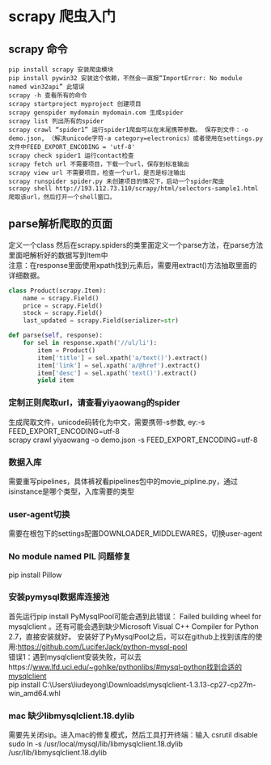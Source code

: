 # scrapy 爬虫入门
## scrapy 命令
    pip install scrapy 安装爬虫模块
    pip install pywin32 安装这个依赖，不然会一直报“ImportError: No module named win32api” 此错误
    scrapy -h 查看所有的命令
    scrapy startproject myproject 创建项目
    scrapy genspider mydomain mydomain.com 生成spider
    scrapy list 列出所有的spider
    scrapy crawl “spider1” 运行spider1爬虫可以在末尾携带参数。 保存到文件：-o demo.json, （解决unicode字符-a category=electronics）或者使用在settings.py文件中FEED_EXPORT_ENCODING = 'utf-8'
    scrapy check spider1 运行contact检查
    scrapy fetch url 不需要项目，下载一个url，保存到标准输出
    scrapy view url 不需要项目，检查一个url，是否是标注输出
    scrapy runspider spider.py 未创建项目的情况下，启动一个spider爬虫
    scrapy shell http://193.112.73.110/scrapy/html/selectors-sample1.html 爬取该url，然后打开一个shell窗口。
    
## parse解析爬取的页面
定义一个class 然后在scrapy.spiders的类里面定义一个parse方法，在parse方法里面吧解析好的数据写到Item中
<br />
注意：在response里面使用xpath找到元素后，需要用extract()方法抽取里面的详细数据。
```python
class Product(scrapy.Item):
    name = scrapy.Field()
    price = scrapy.Field()
    stock = scrapy.Field()
    last_updated = scrapy.Field(serializer=str)

def parse(self, response):
    for sel in response.xpath('//ul/li'):
        item = Product()
        item['title'] = sel.xpath('a/text()').extract()
        item['link'] = sel.xpath('a/@href').extract()
        item['desc'] = sel.xpath('text()').extract()
        yield item
```

### 定制正则爬取url，请查看yiyaowang的spider
生成爬取文件，unicode码转化为中文，需要携带-s参数, ey:-s FEED_EXPORT_ENCODING=utf-8
<br />
scrapy crawl yiyaowang -o demo.json -s FEED_EXPORT_ENCODING=utf-8

### 数据入库
需要重写pipelines，具体裤衩看pipelines包中的movie_pipline.py，通过isinstance是哪个类型，入库需要的类型

### user-agent切换
需要在根包下的settings配置DOWNLOADER_MIDDLEWARES，切换user-agent

###  No module named PIL 问题修复
pip install Pillow 

### 安装pymysql数据库连接池
首先运行pip install PyMysqlPool可能会遇到此错误： Failed building wheel for mysqlclient
。还有可能会遇到缺少Microsoft Visual C++ Compiler for Python 2.7，直接安装就好。
安装好了PyMysqlPool之后，可以在github上找到该库的使用:https://github.com/LuciferJack/python-mysql-pool
<br/>
错误1：遇到mysqlclient安装失败，可以去https://www.lfd.uci.edu/~gohlke/pythonlibs/#mysql-python找到合适的mysqlclient
<br />
pip install C:\Users\liudeyong\Downloads\mysqlclient-1.3.13-cp27-cp27m-win_amd64.whl

### mac 缺少libmysqlclient.18.dylib
需要先关闭sip。进入mac的修复模式，然后工具打开终端：输入 csrutil disable
sudo ln -s /usr/local/mysql/lib/libmysqlclient.18.dylib /usr/lib/libmysqlclient.18.dylib